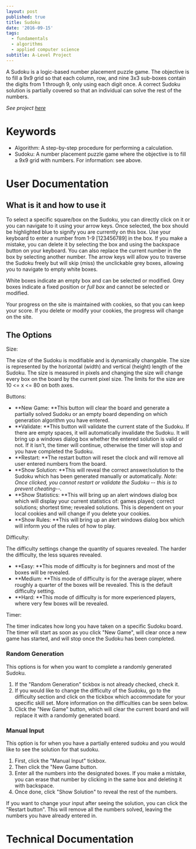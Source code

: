 ```yaml
---
layout: post
published: true
title: Sudoku
date: '2016-09-15'
tags:
  - fundamentals
  - algorithms
  - applied computer science
subtitle: A-Level Project
---
```

A Sudoku is a logic-based number placement puzzle game. The objective is to fill a 9x9 grid so that each column, row, and nine 3x3 sub-boxes contain the digits from 1 through 9, only using each digit once. A correct Sudoku solution is partially covered so that an individual can solve the rest of the numbers.


*See project [here](https://www.samnayak.com/projects/sudoku/)*


# Keywords

- Algorithm:  A step-by-step procedure for performing a calculation.
- Sudoku: A number placement puzzle game where the objective is to fill a 9x9 grid with numbers. For information: see above.


# User Documentation


## What is it and how to use it


To select a specific square/box on the Sudoku, you can directly click on it or you can navigate to it using your arrow keys. Once selected, the box should be highlighted blue to signify you are currently on this box. Use your keyboard to enter a number from 1-9 [123456789] in the box. If you make a mistake, you can delete it by selecting the box and using the backspace button on your keyboard. You can also replace the current number in the box by selecting another number. The arrow keys will allow you to traverse the Sudoku freely but will skip (miss) the unclickable grey boxes, allowing you to navigate to empty white boxes.

White boxes indicate an empty box and can be selected or modified. Grey boxes indicate a fixed position or *full box* and cannot be selected or modified. 


Your progress on the site is maintained with cookies, so that you can keep your score. If you delete or modify your cookies, the progress will change on the site.


## The Options

Size:

The size of the Sudoku is modifiable and is dynamically changable. The size is represented by the horizontal (width) and vertical (height) length of the Sudoku. The size is measured in pixels and changing the size will change every box on the board by the current pixel size. The limits for the size are 10 <= x <= 80 on both axes.


Buttons:

- **New Game: **This button will clear the board and generate a partially solved Sudoku or an empty board depending on which generation algorithm you have entered.
- **Validate: **This button will validate the current state of the Sudoku. If there are empty spaces, it will automatically invalidate the Sudoku. It will bring up a windows dialog box whether the entered solution is valid or not. If it isn't, the timer will continue, otherwise the timer will stop and you have completed the Sudoku.
- **Restart: **The restart button will reset the clock and will remove all user entered numbers from the board.
- **Show Solution: **This will reveal the correct answer/solution to the Sudoku which has been generated manually or automatically. *Note: Once clicked, you cannot restart or validate the Sudoku -- this is to prevent cheating--.*
- **Show Statistics: **This will bring up an alert windows dialog box which will display your current statistics of: games played; correct solutions; shortest time; revealed solutions. This is dependent on your local cookies and will change if you delete your cookies.
- **Show Rules: **This will bring up an alert windows dialog box which will inform you of the rules of how to play.

Difficulty:

The difficulty settings change the quantity of squares revealed. The harder the difficulty, the less squares revealed.

- **Easy: **This mode of difficulty is for beginners and most of the boxes will be revealed.
- **Medium: **This mode of difficulty is for the average player, where roughly a quarter of the boxes will be revealed. This is the default difficulty setting.
- **Hard: **This mode of difficulty is for more experienced players, where very few boxes will be revealed.


Timer:

The timer indicates how long you have taken on a specific Sudoku board. The timer will start as soon as you click "New Game", will clear once a new game has started, and will stop once the Sudoku has been completed.



### Random Generation

This options is for when you want to complete a randomly generated Sudoku. 

1. If the "Random Generation" tickbox is not already checked, check it.
2. If you would like to change the difficulty of the Sudoku, go to the difficulty section and click on the tickbox which accommodate for your specific skill set. More information on the difficulties can be seen below.
3. Click the "New Game" button, which will clear the current board and will replace it with a randomly generated board.


### Manual Input

This option is for when you have a partially entered sudoku and you would like to see the solution for that sudoku. 

1. First, click the "Manual Input" tickbox.
2. Then click the "New Game button.
3. Enter all the numbers into the designated boxes. If you make a mistake, you can erase that number by clicking in the same box and deleting it with backspace. 
4. Once done, click "Show Solution" to reveal the rest of the numbers.

If you want to change your input after seeing the solution, you can click the "Restart button". This will remove all the numbers solved, leaving the numbers you have already entered in.




# Technical Documentation



